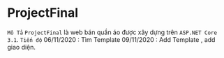 # ProjectFinal
` Mô Tả ` 
`ProjectFinal` là web bán quần áo được xây dựng trên ` ASP.NET Core 3.1 `.
` Tiến độ `
06/11/2020 : Tìm Template
09/11/2020 : Add Template , add giao diện.
